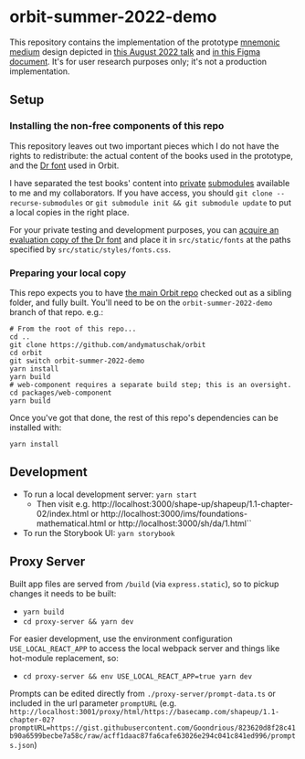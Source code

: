# orbit-summer-2022-demo

This repository contains the implementation of the prototype [mnemonic medium](https://numinous.productions/ttft/) design depicted in [this August 2022 talk](https://www.patreon.com/posts/71081197) and [in this Figma document](https://www.figma.com/file/EeIDP8mQ2fYgEkGhapF5bu/Orbit---Summer-2022-Prototype?node-id=0%3A1). It's for user research purposes only; it's not a production implementation.

## Setup

### Installing the non-free components of this repo
This repository leaves out two important pieces which I do not have the rights to redistribute: the actual content of the books used in the prototype, and the [Dr font](https://www.productiontype.com/family/dr) used in Orbit.

I have separated the test books' content into [private](https://github.com/andymatuschak/orbit-summer-2022-demo-data-shape-up) [submodules](https://github.com/andymatuschak/orbit-summer-2022-demo-data-ims) available to me and my collaborators. If you have access, you should `git clone --recurse-submodules` or `git submodule init && git submodule update` to put a local copies in the right place.

For your private testing and development purposes, you can [acquire an evaluation copy of the Dr font](https://www.productiontype.com/family/dr) and place it in `src/static/fonts` at the paths specified by `src/static/styles/fonts.css`.

### Preparing your local copy

This repo expects you to have [the main Orbit repo](https://github.com/andymatuschak/orbit) checked out as a sibling folder, and fully built. You'll need to be on the `orbit-summer-2022-demo` branch of that repo. e.g.:
```
# From the root of this repo...
cd ..
git clone https://github.com/andymatuschak/orbit
cd orbit
git switch orbit-summer-2022-demo
yarn install
yarn build
# web-component requires a separate build step; this is an oversight.
cd packages/web-component
yarn build
```

Once you've got that done, the rest of this repo's dependencies can be installed with:

```
yarn install
```

## Development

* To run a local development server: `yarn start`
  * Then visit e.g. http://localhost:3000/shape-up/shapeup/1.1-chapter-02/index.html or http://localhost:3000/ims/foundations-mathematical.html or http://localhost:3000/sh/da/1.html``
* To run the Storybook UI: `yarn storybook`

## Proxy Server

Built app files are served from `/build` (via `express.static`), so to pickup changes it needs to be built:

* `yarn build`
* `cd proxy-server && yarn dev`

For easier development, use the environment configuration `USE_LOCAL_REACT_APP` to access the local webpack server and things like hot-module replacement, so:

* `cd proxy-server && env USE_LOCAL_REACT_APP=true yarn dev`

Prompts can be edited directly from `./proxy-server/prompt-data.ts` or included in the url parameter `promptURL` (e.g. `http://localhost:3001/proxy/html/https://basecamp.com/shapeup/1.1-chapter-02?promptURL=https://gist.githubusercontent.com/Goondrious/823620d8f28c41b90a6599becbe7a58c/raw/acff1daac87fa6cafe63026e294c041c841ed996/prompts.json`)